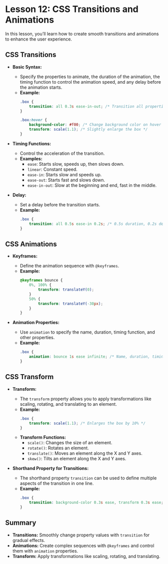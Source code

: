 # **Lesson 12: CSS Transitions and Animations**

In this lesson, you’ll learn how to create smooth transitions and animations to enhance the user experience.

## **CSS Transitions**

- **Basic Syntax:**
  - Specify the properties to animate, the duration of the animation, the timing function to control the animation speed, and any delay before the animation starts.
  - **Example:**
    ```css
    .box {
        transition: all 0.3s ease-in-out; /* Transition all properties over 0.3 seconds */
    }

    .box:hover {
        background-color: #f00; /* Change background color on hover */
        transform: scale(1.1); /* Slightly enlarge the box */
    }
    ```

- **Timing Functions:**
  - Control the acceleration of the transition.
  - **Examples:**
    - `ease`: Starts slow, speeds up, then slows down.
    - `linear`: Constant speed.
    - `ease-in`: Starts slow and speeds up.
    - `ease-out`: Starts fast and slows down.
    - `ease-in-out`: Slow at the beginning and end, fast in the middle.

- **Delay:**
  - Set a delay before the transition starts.
  - **Example:**
    ```css
    .box {
        transition: all 0.5s ease-in 0.2s; /* 0.5s duration, 0.2s delay */
    }
    ```

## **CSS Animations**

- **Keyframes:**
  - Define the animation sequence with `@keyframes`.
  - **Example:**
    ```css
    @keyframes bounce {
        0%, 100% {
            transform: translateY(0);
        }
        50% {
            transform: translateY(-30px);
        }
    }
    ```

- **Animation Properties:**
  - Use `animation` to specify the name, duration, timing function, and other properties.
  - **Example:**
    ```css
    .box {
        animation: bounce 1s ease infinite; /* Name, duration, timing function, iteration count */
    }
    ```

## **CSS Transform**

- **Transform:**
  - The `transform` property allows you to apply transformations like scaling, rotating, and translating to an element.
  - **Example:**
    ```css
    .box {
        transform: scale(1.1); /* Enlarges the box by 10% */
    }
    ```
  - **Transform Functions:**
    - `scale()`: Changes the size of an element.
    - `rotate()`: Rotates an element.
    - `translate()`: Moves an element along the X and Y axes.
    - `skew()`: Tilts an element along the X and Y axes.

- **Shorthand Property for Transitions:**
  - The shorthand property `transition` can be used to define multiple aspects of the transition in one line.
  - **Example:**
    ```css
    .box {
        transition: background-color 0.3s ease, transform 0.3s ease; /* Transition background-color and transform separately */
    }
    ```

## **Summary**

- **Transitions:** Smoothly change property values with `transition` for gradual effects.
- **Animations:** Create complex sequences with `@keyframes` and control them with `animation` properties.
- **Transform:** Apply transformations like scaling, rotating, and translating.


<!--stackedit_data:
eyJoaXN0b3J5IjpbLTEyODUzMzc0MDEsMTgzMzE5NjEwXX0=
-->